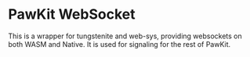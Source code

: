 # PawKit WebSocket

This is a wrapper for tungstenite and web-sys, providing websockets on both WASM and Native.
It is used for signaling for the rest of PawKit.
